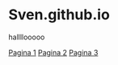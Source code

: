 # Sven.github.io



hallllooooo

[Pagina 1](https://website-name.com 'Link title')
[Pagina 2](https://website-name.com 'Link title')
[Pagina 3](https://website-name.com 'Link title')
